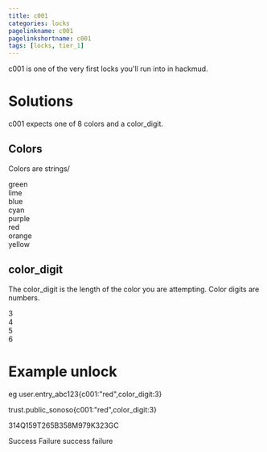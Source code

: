 ```yaml
---
title: c001
categories: locks
pagelinkname: c001
pagelinkshortname: c001
tags: [locks, tier_1]
---
```


c001 is one of the very first locks you'll run into in hackmud.

# Solutions

c001 expects one of 8 colors and a color_digit.

## Colors

Colors are strings/

green\
lime\
blue\
cyan\
purple\
red\
orange\
yellow

## color_digit

The color_digit is the length of the color you are attempting. Color digits are numbers.

3\
4\
5\
6

# Example unlock

eg user.entry_abc123{c001:"red",color_digit:3}

trust.public_sonoso{c001:"red",color_digit:3}

314Q159T265B358M979K323GC

Success Failure success failure